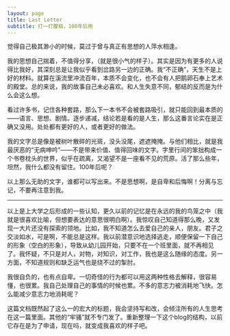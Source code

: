 ```yaml
---
layout: page
title: Last Letter
subtitle: 打一打腹稿，100年后用
---
```


觉得自己极其渺小的时候，莫过于曾与真正有思想的人萍水相逢。

我的思想自己揣着，不值得分享，（就是很小气的样子）。其实是因为有更多的人说得比我好，其深刻总是让我似乎看到岔路另一边的正确。我“不正确”，天生不是上好的材料。就算在溪流里冲流百年，本质不会变化，也不会有人把鹅卵石奉上艺术的殿堂。总的来说，我的故事自己未必喜欢。和人生失意不同，郁结的反而是为什么会这么想。

看过许多书，记住各种套路，那么下一本书不会被套路吸引，就只能回到最本质的——语言、思想、剧情。逐步递减，结论若是看的是人生，那么这番言论实在是正确又没用。处处都有更好的人，或者更好的做法。

我的文字总是像是被树叶散碎的光斑，没头没尾，遮遮掩掩。与他们相比，就是我最厌恶的“无病呻吟”——不是带来价值、值得回味的文字。字里行间的笨拙构成一个书卷枕头的世界，似乎在疏离，又渴望不是一座看不见的荒原。活了那么些年，坦然，我什么都没有留住。100年后呢？

以上那么无助的文字，谁都可以写出来。不是思想啊，是自卑和后悔啊！分离与忘记，不要再注意到我。

---
以上是上大学之后形成的一些认知，更久以前的记忆是在永远的我的鸟笼之中（我就是很喜欢比喻，但想要表达的意思很明白啊）。我惊叹自己知道得那么晚，又发现一大片还没有探索的领地。比如，我不知道怎么去爱自己的亲人，朋友。君子之交淡如水，可是啊，不能总是这样。我以前潜意识地选择逃走，顺便保留一下自己的形象（空白的形象），导致从幼儿园开始，只要不在一个班里面，就不再相见了。我怀疑，不只是对人，对物，对知识，对工作，我也是这么随缘的态度。另一方面，不知道规则和缺乏运气也是绕不过的掣肘。

我很自负的，也有点自卑。一切奇怪的行为都可以用这两种性格去解释，很容易懂，也很累。我自己处理自己的事情的时候也累。不多的意志力被消耗地飞快。怎么能减少意志力地消耗呢？

这篇文档既然起了这么一的宏大的标题，我会坚持写和改，会倾注所有的人生思考在这一篇里面。其他的“牢骚”就不专门发了。重新整理一下这个blog的结构，以前它存在是为了申请，现在吗，就变成我喜欢的样子吧。

